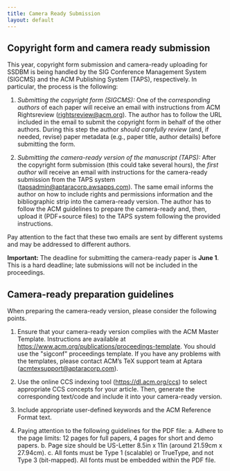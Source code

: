 ```yaml
---
title: Camera Ready Submission
layout: default
---
```



## Copyright form and camera ready submission

This year, copyright form submission and camera-ready uploading for SSDBM is being handled by the SIG Conference Management System (SIGCMS) and the ACM Publishing System (TAPS), respectively. In particular, the process is the following:

1. *Submitting the copyright form (SIGCMS):* One of the *corresponding authors* of each paper will receive an email with instructions from ACM Rightsreview (<rightsreview@acm.org>). The author has to follow the URL included in the email to submit the copyright form in behalf of the other authors. During this step the author *should carefully review* (and, if needed, revise) paper metadata (e.g., paper title, author details) before submitting the form.

2. *Submitting the camera-ready version of the manuscript (TAPS):* After the copyright form submission (this could take several hours), the *first author* will receive an email with instructions for the camera-ready submission from the TAPS system (<tapsadmin@aptaracorp.awsapps.com>). The same email informs the author on how to include rights and permissions information and the bibliographic strip into the camera-ready version. The author has to follow the ACM guidelines to prepare the camera-ready and, then, upload it (PDF+source files) to the TAPS system following the provided instructions.

Pay attention to the fact that these two emails are sent by different systems and may be addressed to different authors.

**Important:** The deadline for submitting the camera-ready paper is **June 1**. This is a hard deadline; late submissions will not be included in the proceedings.

## Camera-ready preparation guidelines

When preparing the camera-ready version, please consider the following points.

1. Ensure that your camera-ready version complies with the ACM Master Template. Instructions are available at <https://www.acm.org/publications/proceedings-template>.
You should use the "sigconf" proceedings template. If you have any problems with the templates, please contact ACM’s TeX support team at Aptara (<acmtexsupport@aptaracorp.com>).

2. Use the online CCS indexing tool (<https://dl.acm.org/ccs>) to select appropriate CCS concepts for your article. Then, generate the corresponding text/code and include it into your camera-ready version.

3. Include appropriate user-defined keywords and the ACM Reference Format text.

4. Paying attention to the following guidelines for the PDF file:
  a. Adhere to the page limits: 12 pages for full papers, 4 pages for short and demo papers.
  b. Page size should be US-Letter 8.5in x 11in (around 21.59cm x 27.94cm).
  c. All fonts must be Type 1 (scalable) or TrueType, and not Type 3 (bit-mapped). All fonts must be embedded within the PDF file.
